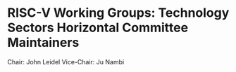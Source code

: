 # RISC-V Working Groups: Technology Sectors Horizontal Committee Maintainers

Chair: John Leidel
Vice-Chair: Ju Nambi
